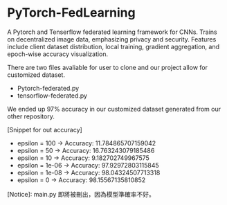 # PyTorch-FedLearning
A Pytorch and Tenserflow federated learning framework for CNNs. Trains on decentralized image data, emphasizing privacy and security. Features include client dataset distribution, local training, gradient aggregation, and epoch-wise accuracy visualization.

There are two files avaliable for user to clone and our project allow for customized dataset.
- Pytorch-federated.py
- tensorflow-federated.py

We ended up 97% accuracy in our customized dataset generated from our other repository.

[Snippet for out accuracy]
  - epsilon = 100 -> Accuracy: 11.784865707159042
  - epsilon = 50 -> Accuracy: 16.763243079185486
  - epsilon = 10 -> Accuracy: 9.182702749967575
  - epsilon = 1e-06 -> Accuracy: 97.92972803115845
  - epsilon = 1e-08 -> Accuracy: 98.04324507713318
  - epsilon = 0 -> Accuracy: 98.15567135810852

[Notice]: main.py 即將被刪出，因為模型準確率不好。
